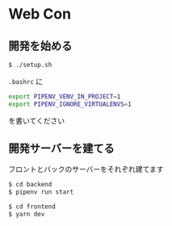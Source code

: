 # Web Con

## 開発を始める

``` bash
$ ./setup.sh
```

`.bashrc` に

``` bash
export PIPENV_VENV_IN_PROJECT=1
export PIPENV_IGNORE_VIRTUALENVS=1
```

を書いてください

## 開発サーバーを建てる

フロントとバックのサーバーをそれぞれ建てます

``` bash
$ cd backend
$ pipenv run start
```

``` bash
$ cd frontend
$ yarn dev
```
